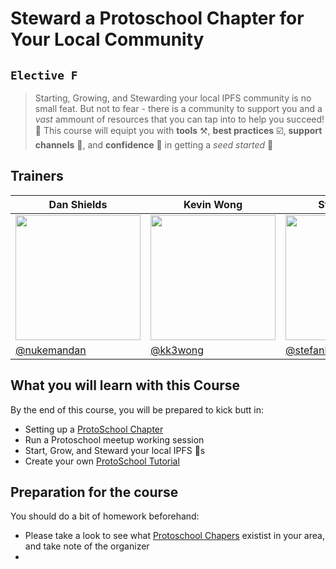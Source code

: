 # Steward a Protoschool Chapter for Your Local Community
## `Elective F` 

> Starting, Growing, and Stewarding your local IPFS community is no small feat. But not to fear - there is a community to support you and a *vast* ammount of resources that you can tap into to help you succeed! :rocket: This course will equipt you with **tools** :hammer_and_pick:, **best practices** :ballot_box_with_check:, **support channels** :handshake:, and **confidence** :muscle: in getting a *seed started* :sunflower:


## Trainers

| Dan Shields                                      | Kevin Wong                                             | Stefan Hans                                          |
|-------------------------------------------------------  |------------------------------------------------------  |------------------------------------------------------  |
| <img src="https://avatars1.githubusercontent.com/u/35669742" width="200"/>   | <img src="https://avatars1.githubusercontent.com/u/43961603" width="200"/>   | <img src="https://avatars1.githubusercontent.com/u/8660482" width="200"/>   |
| [@nukemandan](https://github.com/nukemandan)                      | [@kk3wong](https://github.com/kk3wong)             | [@stefanhans](https://github.com/stefanhans)         |

## What you will learn with this Course

By the end of this course, you will be prepared to kick butt in:
- Setting up a [ProtoSchool Chapter](https://proto.school/#/chapters)
- Run a Protoschool meetup working session
- Start, Grow, and Steward your local IPFS :blue_heart:s
- Create your own [ProtoSchool Tutorial](https://proto.school/#/build)

## Preparation for the course

You should do a bit of homework beforehand:
- Please take a look to see what [Protoschool Chapers](https://proto.school/#/chapters) existist in your area, and take note of the organizer
- 
